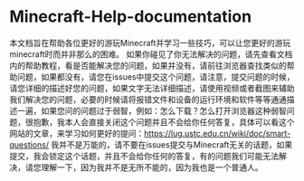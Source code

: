 # Minecraft-Help-documentation
本文档旨在帮助各位更好的游玩Minecraft并学习一些技巧，可以让您更好的游玩minecraft时而并非那么的困难。
如果你碰见了你无法解决的问题，请先查看文档内的帮助教程，看是否能解决您的问题，如果并没有，请前往浏览器查找类似的帮助问题，如果都没有，请您在issues中提交这个问题，请注意，提交问题的时候，请您详细的描述好您的问题，如果文字无法详细描述，请使用视频或者截图来辅助我们解决您的问题，必要的时候请将报错文件和设备的运行环境和软件等等通通描述一遍，如果您问的问题过于弱智，例如：怎么下载？怎么打开浏览器这种弱智问题，很抱歉，我本人会直接关闭这个问题并且不会给你任何答复，具体可以看这个网站的文章，来学习如何更好的提问：https://lug.ustc.edu.cn/wiki/doc/smart-questions/
我并不是万能的，请不要在issues提交与Minecraft无关的话题，如果提交，我会锁定这个话题，并且不会给你任何的答复，有的问题我们可能无法解决，请您理解一下，因为我并不是无所不能的，因为我也是一个普通人。

